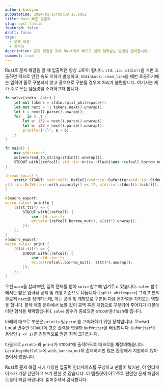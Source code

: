 ```yaml
---
author: kiwiyou
pubDatetime: 2024-01-25T03:08:15.595Z
title: Rust 빠른 입출력
slug: rust-fastio
featured: false
draft: false
tags:
  - 문제 해결
  - 최적화
description: 문제 해결을 위해 Rust에서 빠르고 쉽게 입력받는 방법을 알아봅니다.
comment: true
---
```


Rust로 문제 해결을 할 때 입출력은 항상 고민이 됩니다.
`std::io::stdin()`을 매번 호출하면 락으로 인한 속도 저하가 발생하고,
`StdinLock::read_line`을 매번 호출하기에는 입력이 줄로 구분되지 않고 공백으로 구분될 경우에 처리가 불편합니다.
여기서는 제가 주로 쓰는 템플릿을 소개하고자 합니다.

```rust
fn solve(stdin: &str) {
    let mut tokens = stdin.split_whitespace();
    let mut next = || tokens.next().unwrap();
    let t = next().parse().unwrap();
    for _ in 0..t {
        let a: i32 = next().parse().unwrap();
        let b: i32 = next().parse().unwrap();
        println!("{}", a + b);
    }
}

fn main() {
    use std::io::*;
    solve(&read_to_string(stdin()).unwrap());
    STDOUT.with(|refcell| std::io::Write::flush(&mut *refcell.borrow_mut()).unwrap());
}

thread_local! {
    static STDOUT: std::cell::RefCell<std::io::BufWriter<std::io::StdoutLock<'static>>> = std::cell::RefCell::new(
std::io::BufWriter::with_capacity(1 << 17, std::io::stdout().lock()));
}

#[macro_export]
macro_rules! println {
    ($($t:tt)*) => {
        STDOUT.with(|refcell| {
            use std::io::*;
            writeln!(refcell.borrow_mut(), $($t)*).unwrap();
        });
    };
}
#[macro_export]
macro_rules! print {
    ($($t:tt)*) => {
        STDOUT.with(|refcell| {
            use std::io::*;
            write!(refcell.borrow_mut(), $($t)*).unwrap();
        });
    };
}
```

우선 `main`을 살펴보면, 입력 전체를 받아 `solve` 함수에 넘겨주고 있습니다.
`solve` 함수에서는 받은 입력을 공백 및 개행 기준으로 나눕니다. (`split_whitespace`)
그리고 편의 클로저 `next`를 정의하는데, 이는 공백 및 개행으로 구분된 다음 문자열을 가져오는 역할을 합니다.
문제 해결 분야에서 보통 값이 공백 혹은 개행으로 구분되어 주어지기 때문에 이런 형식을 채택했습니다.
`solve` 함수가 종료되면 `STDOUT`을 flush해 줍니다.

아래의 매크로 부분은 `println` 및 `print`를 고속화하기 위한 장치입니다.
Thread Local 변수인 `STDOUT`에 표준 출력을 연결한 `BufWriter`를 배정합니다.
`BufWriter`의 용량인 `1 << 17`은 경험적으로 얻은 최적 크기입니다.

다음으로 `println`과 `print`가 `STDOUT`에 출력하도록 매크로를 재정의해줍니다.
`LocalKey<RefCell>`에 `with_borrow_mut`이 존재하지만 많은 환경에서 지원하지 않아 풀어서 썼습니다.

Rust로 문제 해결 시에 다양한 입출력 인터페이스를 구상하고 만들어 봤지만, 이 인터페이스가 가장 간단하고 쓰기 편한 것 같습니다.
이 템플릿이 아무쪼록 편안한 문제 해결에 도움이 되길 바랍니다.
읽어주셔서 감사합니다.